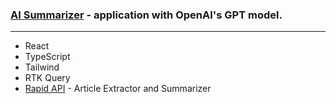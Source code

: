 ### [AI Summarizer](https://imaginative-naiad-6cfea6.netlify.app/) - application with OpenAI's GPT model.

---

- React
- TypeScript
- Tailwind
- RTK Query
- [Rapid API](https://rapidapi.com/restyler/api/article-extractor-and-summarizer/) - Article Extractor and Summarizer
